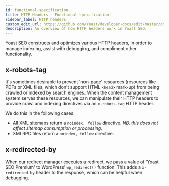 ```yaml
---
id: functional-specification
title: HTTP Headers - Functional specification
sidebar_label: HTTP headers
custom_edit_url: https://github.com/Yoast/developer-docs/edit/master/docs/features/http-headers/functional-specification.md
description: An overview of how HTTP headers work in Yoast SEO.
---
```

Yoast SEO constructs and optimizes various HTTP headers, in order to manage indexing, assist with debugging, and compliment other functionality.

## x-robots-tag
It's sometimes desirable to prevent 'non-page' resources (resources like PDFs or XML files, which don't support HTML `<head>` mark-up) from being crawled or indexed by search engines.
When the content management system serves these resources, we can manipulate their HTTP headers to provide crawl and indexing directives via an `x-robots-tag` HTTP header.

We do this in the following cases:
- All XML sitemaps return a `noindex, follow` directive. *NB, this does not affect sitemap consumption or processing.*
- XMLRPC files return a `noindex, follow` directive.

## x-redirected-by
When our redirect manager executes a redirect, we pass a value of 'Yoast SEO Premium' to WordPress' `wp_redirect()` function. This adds a `x-redirected-by` header to the response, which can be helpful when debugging.

